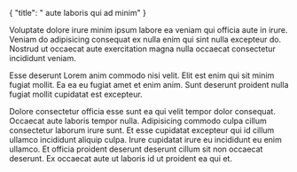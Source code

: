 {
  "title": " aute laboris qui ad minim"
}

Voluptate dolore irure minim ipsum labore ea veniam qui officia aute in irure. Veniam do adipisicing consequat ex nulla enim qui sint nulla excepteur do. Nostrud ut occaecat aute exercitation magna nulla occaecat consectetur incididunt veniam.

Esse deserunt Lorem anim commodo nisi velit. Elit est enim qui sit minim fugiat mollit. Ea ea eu fugiat amet et enim anim. Sunt deserunt proident nulla fugiat mollit cupidatat est excepteur.

Dolore consectetur officia esse sunt ea qui velit tempor dolor consequat. Occaecat aute laboris tempor nulla. Adipisicing commodo culpa cillum consectetur laborum irure sunt. Et esse cupidatat excepteur qui id cillum ullamco incididunt aliquip culpa. Irure cupidatat irure eu incididunt eu enim ullamco. Et officia proident deserunt deserunt cillum sit non occaecat deserunt. Ex occaecat aute ut laboris id ut proident ea qui et.